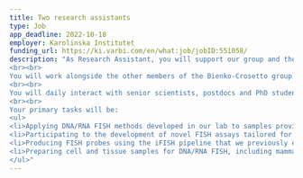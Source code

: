 ```yaml
---
title: Two research assistants
type: Job
app_deadline: 2022-10-18
employer: Karolinska Institutet
funding_url: https://ki.varbi.com/en/what:job/jobID:551058/
description: "As Research Assistant, you will support our group and the Advanced FISH Technologies (AFT) facility by performing DNA/RNA FISH probe preparation and various types of DNA/RNA FISH assays as well as by participating to R&D activities ongoing in our lab.
<br><br>
You will work alongside the other members of the Bienko-Crosetto group and AFT Facility in a scientifically thriving research environment focused on basic genome biology, molecular methods development and oncogenomics.
<br><br>
You will daily interact with senior scientists, postdocs and PhD students from many diverse fields and backgrounds, having the opportunity to learn new concepts in biology, developing your experimental skills, and fostering your creativity.
<br><br>
Your primary tasks will be:
<ul>
<li>Applying DNA/RNA FISH methods developed in our lab to samples provided by collaborators or users of the AFT facility.</li>
<li>Participating to the development of novel FISH assays tailored for clinical formalin-fixed paraffin-embedded tissues.</li>
<li>Producing FISH probes using the iFISH pipeline that we previously established (https://www.nature.com/articles/s41467-019-09616-w).</li>
<li>Preparing cell and tissue samples for DNA/RNA FISH, including mammalian cell culture and tissue section clearing to reduce autofluorescence.</li>
</ul>"
---
```


